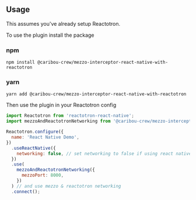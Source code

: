 ## Usage

This assumes you've already setup Reactotron.

To use the plugin install the package

### npm

```shell
npm install @caribou-crew/mezzo-interceptor-react-native-with-reactotron
```

### yarn

```shell
yarn add @caribou-crew/mezzo-interceptor-react-native-with-reactotron
```

Then use the plugin in your Reactotron config

```js
import Reactotron from 'reactotron-react-native';
import mezzoAndReactotronNetworking from '@caribou-crew/mezzo-interceptor-react-native-with-reactotron';

Reactotron.configure({
  name: 'React Native Demo',
})
  .useReactNative({
    networking: false, // set networking to false if using react native
  })
  .use(
    mezzoAndReactotronNetworking({
      mezzoPort: 8000,
    })
  ) // and use mezzo & reactotron networking
  .connect();
```
